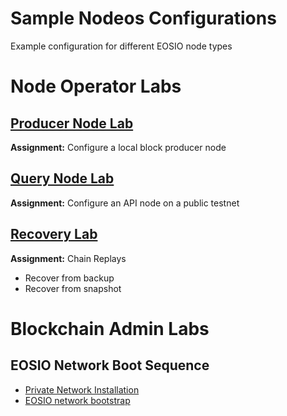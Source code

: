 # Sample Nodeos Configurations
Example configuration for different EOSIO node types

# Node Operator Labs 

## [Producer Node Lab](https://github.com/eoscostarica/sample-nodeos-configs/blob/main/producer-node-lab.md)
**Assignment:**  Configure a local block producer node

## [Query Node Lab](https://github.com/eoscostarica/sample-nodeos-configs/blob/main/query-node-lab.md)
**Assignment:**  Configure an API node on a public testnet

## [Recovery Lab](https://github.com/eoscostarica/sample-nodeos-configs/blob/main/recovery-lab.md)
**Assignment:**  Chain Replays
- Recover from backup 
- Recover from snapshot

# Blockchain Admin Labs

## EOSIO Network Boot Sequence
- [Private Network Installation](https://guide.eoscostarica.io/docs/tutorials/private-network-installation)
- [EOSIO network bootstrap](https://github.com/eoscostarica/eosio-network-bootstrap)

